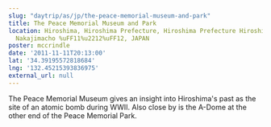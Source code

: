 ```yaml
---
slug: "daytrip/as/jp/the-peace-memorial-museum-and-park"
title: The Peace Memorial Museum and Park
location: Hiroshima, Hiroshima Prefecture, Hiroshima Prefecture Hiroshima Naka Ward
  Nakajimacho %uFF11%u2212%uFF12, JAPAN
poster: mccrindle
date: '2011-11-11T20:13:00'
lat: '34.39195572818684'
lng: '132.45215393836975'
external_url: null
---
```


The Peace Memorial Museum gives an insight into Hiroshima's past as the site of an atomic bomb during WWII. Also close by is the A-Dome at the other end of the Peace Memorial Park.

